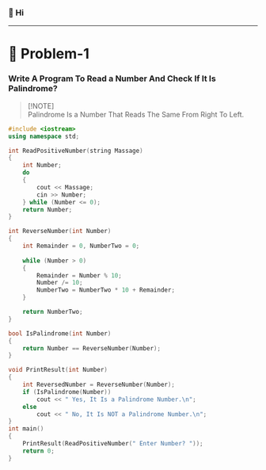 ### 👋 Hi
---
# 🧩 Problem-1

### Write A Program To Read a Number And Check If It Is Palindrome? 
> [!NOTE]\
> Palindrome Is a Number That Reads The Same From Right To Left.
```cpp
#include <iostream>
using namespace std;

int ReadPositiveNumber(string Massage)
{
	int Number;
	do
	{
		cout << Massage;
		cin >> Number;
	} while (Number <= 0);
	return Number;
}

int ReverseNumber(int Number)
{
	int Remainder = 0, NumberTwo = 0;
	
	while (Number > 0)
	{							
		Remainder = Number % 10;
		Number /= 10;
		NumberTwo = NumberTwo * 10 + Remainder;
	}

	return NumberTwo;
}

bool IsPalindrome(int Number)
{
	return Number == ReverseNumber(Number);
}

void PrintResult(int Number)
{
	int ReversedNumber = ReverseNumber(Number);
	if (IsPalindrome(Number))
		cout << " Yes, It Is a Palindrome Number.\n";
	else
		cout << " No, It Is NOT a Palindrome Number.\n";
}
int main()
{
	PrintResult(ReadPositiveNumber(" Enter Number? "));
	return 0;
}
```
